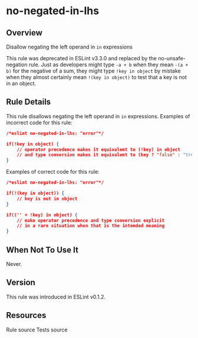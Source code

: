 
# no-negated-in-lhs
## Overview
Disallow negating the left operand in `in` expressions



This rule was deprecated in ESLint v3.3.0 and replaced by the no-unsafe-negation  rule.
Just as developers might type `-a + b` when they mean `-(a + b)` for the negative of a sum, they might type `!key in object` by mistake when they almost certainly mean `!(key in object)` to test that a key is not in an object.
## Rule Details
This rule disallows negating the left operand in `in` expressions.
Examples of incorrect code for this rule:


```json
/*eslint no-negated-in-lhs: "error"*/

if(!key in object) {
    // operator precedence makes it equivalent to (!key) in object
    // and type conversion makes it equivalent to (key ? "false" : "true") in object
}
```
Examples of correct code for this rule:


```json
/*eslint no-negated-in-lhs: "error"*/

if(!(key in object)) {
    // key is not in object
}

if(('' + !key) in object) {
    // make operator precedence and type conversion explicit
    // in a rare situation when that is the intended meaning
}
```
## When Not To Use It
Never.
## Version
This rule was introduced in ESLint v0.1.2.
## Resources

Rule source 
Tests source 

